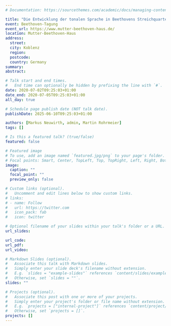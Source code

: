 ```yaml
---
# Documentation: https://sourcethemes.com/academic/docs/managing-content/

title: "Die Entwicklung der tonalen Sprache in Beethovens Streichquartetten: Eine vergleichende Korpusstudie der Schaffensphasen"
event: Beethoven-Tagung
event_url: https://www.mutter-beethoven-haus.de/
location: Mutter-Beethoven-Haus
address:
  street:
  city: Koblenz
  region:
  postcode:
  country: Germany
summary:
abstract:

# Talk start and end times.
#   End time can optionally be hidden by prefixing the line with `#`.
date: 2020-07-02T09:25:03+01:00
date_end: 2020-07-05T09:25:03+01:00
all_day: true

# Schedule page publish date (NOT talk date).
publishDate: 2025-06-10T09:25:03+01:00

authors: [Markus Neuwirth, admin, Martin Rohrmeier]
tags: []

# Is this a featured talk? (true/false)
featured: false

# Featured image
# To use, add an image named `featured.jpg/png` to your page's folder. 
# Focal points: Smart, Center, TopLeft, Top, TopRight, Left, Right, BottomLeft, Bottom, BottomRight.
image:
  caption: ""
  focal_point: ""
  preview_only: false

# Custom links (optional).
#   Uncomment and edit lines below to show custom links.
# links:
# - name: Follow
#   url: https://twitter.com
#   icon_pack: fab
#   icon: twitter

# Optional filename of your slides within your talk's folder or a URL.
url_slides:

url_code:
url_pdf:
url_video:

# Markdown Slides (optional).
#   Associate this talk with Markdown slides.
#   Simply enter your slide deck's filename without extension.
#   E.g. `slides = "example-slides"` references `content/slides/example-slides.md`.
#   Otherwise, set `slides = ""`.
slides: ""

# Projects (optional).
#   Associate this post with one or more of your projects.
#   Simply enter your project's folder or file name without extension.
#   E.g. `projects = ["internal-project"]` references `content/project/deep-learning/index.md`.
#   Otherwise, set `projects = []`.
projects: []
---
```

